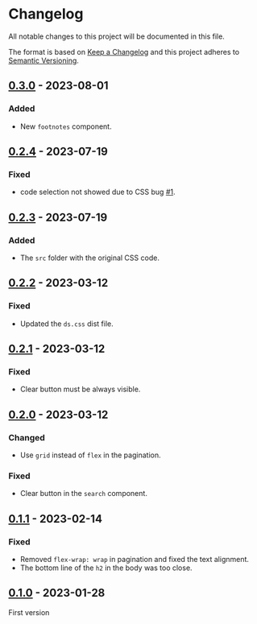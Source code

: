 # Changelog
All notable changes to this project will be documented in this file.

The format is based on [Keep a Changelog](http://keepachangelog.com/) and this
project adheres to [Semantic Versioning](http://semver.org/).

## [0.3.0] - 2023-08-01
### Added
- New `footnotes` component.

## [0.2.4] - 2023-07-19
### Fixed
- code selection not showed due to CSS bug [#1].

## [0.2.3] - 2023-07-19
### Added
- The `src` folder with the original CSS code.

## [0.2.2] - 2023-03-12
### Fixed
- Updated the `ds.css` dist file.

## [0.2.1] - 2023-03-12
### Fixed
- Clear button must be always visible.

## [0.2.0] - 2023-03-12
### Changed
- Use `grid` instead of `flex` in the pagination.

### Fixed
- Clear button in the `search` component.

## [0.1.1] - 2023-02-14
### Fixed
- Removed `flex-wrap: wrap` in pagination and fixed the text alignment.
- The bottom line of the `h2` in the body was too close.

## [0.1.0] - 2023-01-28
First version

[#1]: https://github.com/lumeland/ds/issues/1

[0.3.0]: https://github.com/lumeland/ds/compare/v0.2.4...v0.3.0
[0.2.4]: https://github.com/lumeland/ds/compare/v0.2.3...v0.2.4
[0.2.3]: https://github.com/lumeland/ds/compare/v0.2.2...v0.2.3
[0.2.2]: https://github.com/lumeland/ds/compare/v0.2.1...v0.2.2
[0.2.1]: https://github.com/lumeland/ds/compare/v0.2.0...v0.2.1
[0.2.0]: https://github.com/lumeland/ds/compare/v0.1.1...v0.2.0
[0.1.1]: https://github.com/lumeland/ds/compare/v0.1.0...v0.1.1
[0.1.0]: https://github.com/lumeland/ds/releases/tag/v0.1.0
